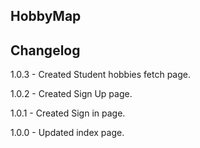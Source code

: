 ## HobbyMap

## Changelog

  1.0.3 - Created Student hobbies fetch page.
  
  1.0.2 - Created Sign Up page.
  
  1.0.1 - Created Sign in page.
  
  1.0.0 - Updated index page.
  
